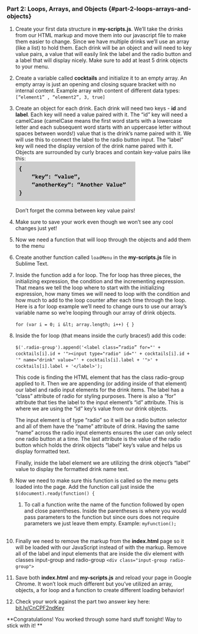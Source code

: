 ### Part 2:  Loops, Arrays, and Objects {#part-2-loops-arrays-and-objects}

1.  Create your first data structure in **my-scripts.js**. We’ll take the drinks from our HTML markup and move them into our javascript file to make them easier to change.  Since we have multiple drinks we’ll use an array (like a list) to hold them.  Each drink will be an object and will need to key value pairs, a value that will easily link the label and the radio button and a label that will display nicely.  Make sure to add at least 5 drink objects to your menu.

  1.  Create a variable called **cocktails** and initialize it to an empty array.  An empty array is just an opening and closing square bracket with no internal content. Example array with content of different data types: `[“element1” , “element2”, 3, true]`

  1.  Create an object for each drink.  Each drink will need two keys - **id** and **label**.  Each key will need a value paired with it.  The “id” key will need a camelCase (camelCase means the first word starts with a lowercase letter and each subsequent word starts with an uppercase letter without spaces between words!) value that is the drink’s name paired with it.  We will use this to connect the label to the radio button input.  The “label” key will need the display version of the drink name paired with it. Objects are surrounded by curly braces and contain key-value pairs like this: <br>![](/images/image03.png)

      Don’t forget the comma between key value pairs!

  1.  Make sure to save your work even though we won’t see any cool changes just yet!

1.  Now we need a function that will loop through the objects and add them to the menu

  1.  Create another function called `loadMenu` in the **my-scripts.js** file in Sublime Text.  

  1.  Inside the function add a for loop. The for loop has three pieces, the initializing expression, the condition and the incrementing expression. That means we tell the loop where to start with the initializing expression, how many times we will need to loop with the condition and how much to add to the loop counter after each time through the loop. Here is a for loop example we’ll need to change ours to use our array’s variable name so we’re looping through our array of drink objects. 

      `for (var i = 0; i &lt; array.length; i++) { }`

  1.  Inside the for loop (that means inside the curly braces!) add this code:
    
      ``$('.radio-group').append('<label class=”radio” for="' + cocktails[i].id + '"><input type="radio" id="' + cocktails[i].id + '" name="drink" value="' + cocktails[i].label + '">' + cocktails[i].label + '</label>');``

        This code is finding the HTML element that has the class radio-group applied to it.  Then we are appending (or adding inside of that element) our label and radio input elements for the drink items. The label has a “class” attribute of radio for styling purposes.  There is also a “for” attribute that ties the label to the input element’s “id” attribute. This is where we are using the “id” key’s value from our drink objects.  

      The input element is of type “radio” so it will be a radio button selector and all of them have the “name” attribute of drink.  Having the same “name” across the radio input elements ensures the user can only select one radio button at a time. The last attribute is the value of the radio button which holds the drink objects “label” key’s value and helps us display formatted text.

      Finally, inside the label element we are utilizing the drink object’s “label” value to display the formatted drink name text.

  1.  Now we need to make sure this function is called so the menu gets loaded into the page. Add the function call just inside the `$(document).ready(function() {`

      1.  To call a function write the name of the function followed by open and close parentheses.  Inside the parentheses is where you would pass parameters to the function but since ours does not require parameters we just leave them empty. Example: `myFunction();`<br><br>

  1.  Finally we need to remove the markup from the **index.html** page so it will be loaded with our JavaScript instead of with the markup. Remove all of the label and input elements that are inside the div element with classes input-group and radio-group
  `<div class="input-group radio-group">`

  1.  Save both **index.html** and **my-scripts.js** and reload your page in Google Chrome.  It won’t look much different but you’ve utilized an array, objects, a for loop and a function to create different loading behavior!

1.  Check your work against the part two answer key here: [bit.ly/CnCPF2ndKey](https://www.google.com/url?q=http://bit.ly/CnCPF2ndKey&sa=D&ust=1478494043550000&usg=AFQjCNEXNxGWyIMxfGqZkJYwWMkKHzcJuA)

**Congratulations!  You worked through some hard stuff tonight!  Way to stick with it!
**